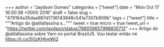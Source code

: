 
+++
author = "Jaydson Gomes"
categories = ["tweet"]
date = "Mon Oct 17 16:50:38 +0000 2016"
draft = false
slug = "479164a35daa987d1736143848c541a7307b909b"
tags = ["tweet"]
title = """Artigo do @atilafassina s..."""
tweet = true
micro = true
tweet_url = "https://twitter.com/jaydson/status/788059657998835712"
+++
Artigo do @atilafassina sobre Yarn no portal BrazilJS. Vou testar então né https://t.co/5GzKHhmWi2
